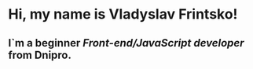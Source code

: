 # Hi, my name is **Vladyslav Frintsko**!
## I`m a beginner *Front-end/JavaScript developer* from Dnipro.
